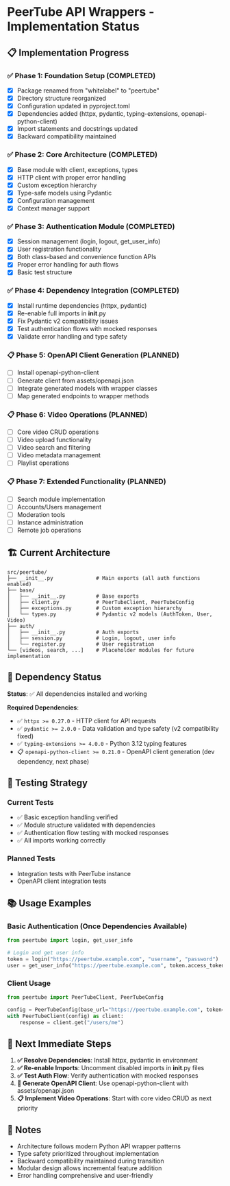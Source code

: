 # PeerTube API Wrappers - Implementation Status

## 📋 Implementation Progress

### ✅ Phase 1: Foundation Setup (COMPLETED)
- [x] Package renamed from "whitelabel" to "peertube"
- [x] Directory structure reorganized
- [x] Configuration updated in pyproject.toml
- [x] Dependencies added (httpx, pydantic, typing-extensions, openapi-python-client)
- [x] Import statements and docstrings updated
- [x] Backward compatibility maintained

### ✅ Phase 2: Core Architecture (COMPLETED)
- [x] Base module with client, exceptions, types
- [x] HTTP client with proper error handling
- [x] Custom exception hierarchy
- [x] Type-safe models using Pydantic
- [x] Configuration management
- [x] Context manager support

### ✅ Phase 3: Authentication Module (COMPLETED)
- [x] Session management (login, logout, get_user_info)
- [x] User registration functionality
- [x] Both class-based and convenience function APIs
- [x] Proper error handling for auth flows
- [x] Basic test structure

### ✅ Phase 4: Dependency Integration (COMPLETED)
- [x] Install runtime dependencies (httpx, pydantic)
- [x] Re-enable full imports in __init__.py
- [x] Fix Pydantic v2 compatibility issues
- [x] Test authentication flows with mocked responses
- [x] Validate error handling and type safety

### 📋 Phase 5: OpenAPI Client Generation (PLANNED)
- [ ] Install openapi-python-client
- [ ] Generate client from assets/openapi.json
- [ ] Integrate generated models with wrapper classes
- [ ] Map generated endpoints to wrapper methods

### 📋 Phase 6: Video Operations (PLANNED)
- [ ] Core video CRUD operations
- [ ] Video upload functionality
- [ ] Video search and filtering
- [ ] Video metadata management
- [ ] Playlist operations

### 📋 Phase 7: Extended Functionality (PLANNED)
- [ ] Search module implementation
- [ ] Accounts/Users management
- [ ] Moderation tools
- [ ] Instance administration
- [ ] Remote job operations

## 🏗️ Current Architecture

```
src/peertube/
├── __init__.py              # Main exports (all auth functions enabled)
├── base/
│   ├── __init__.py          # Base exports
│   ├── client.py            # PeerTubeClient, PeerTubeConfig
│   ├── exceptions.py        # Custom exception hierarchy
│   └── types.py             # Pydantic v2 models (AuthToken, User, Video)
├── auth/
│   ├── __init__.py          # Auth exports
│   ├── session.py           # Login, logout, user info
│   └── register.py          # User registration
└── [videos, search, ...]    # Placeholder modules for future implementation
```

## 🔧 Dependency Status

**Status**: ✅ All dependencies installed and working

**Required Dependencies**:
- ✅ `httpx >= 0.27.0` - HTTP client for API requests  
- ✅ `pydantic >= 2.0.0` - Data validation and type safety (v2 compatibility fixed)
- ✅ `typing-extensions >= 4.0.0` - Python 3.12 typing features
- 📋 `openapi-python-client >= 0.21.0` - OpenAPI client generation (dev dependency, next phase)

## 🧪 Testing Strategy

### Current Tests
- ✅ Basic exception handling verified
- ✅ Module structure validated with dependencies
- ✅ Authentication flow testing with mocked responses
- ✅ All imports working correctly

### Planned Tests
- Integration tests with PeerTube instance
- OpenAPI client integration tests

## 📚 Usage Examples

### Basic Authentication (Once Dependencies Available)
```python
from peertube import login, get_user_info

# Login and get user info
token = login("https://peertube.example.com", "username", "password")
user = get_user_info("https://peertube.example.com", token.access_token)
```

### Client Usage
```python
from peertube import PeerTubeClient, PeerTubeConfig

config = PeerTubeConfig(base_url="https://peertube.example.com", token="...")
with PeerTubeClient(config) as client:
    response = client.get("/users/me")
```

## 🎯 Next Immediate Steps

1. **✅ Resolve Dependencies**: Install httpx, pydantic in environment
2. **✅ Re-enable Imports**: Uncomment disabled imports in __init__.py files  
3. **✅ Test Auth Flow**: Verify authentication with mocked responses
4. **🔄 Generate OpenAPI Client**: Use openapi-python-client with assets/openapi.json
5. **📋 Implement Video Operations**: Start with core video CRUD as next priority

## 📝 Notes

- Architecture follows modern Python API wrapper patterns
- Type safety prioritized throughout implementation
- Backward compatibility maintained during transition
- Modular design allows incremental feature addition
- Error handling comprehensive and user-friendly